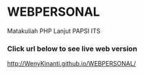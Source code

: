 # WEBPERSONAL
Matakuliah PHP Lanjut PAPSI ITS

### Click url below to see live web version
http://WenyKinanti.github.io/WEBPERSONAL/
